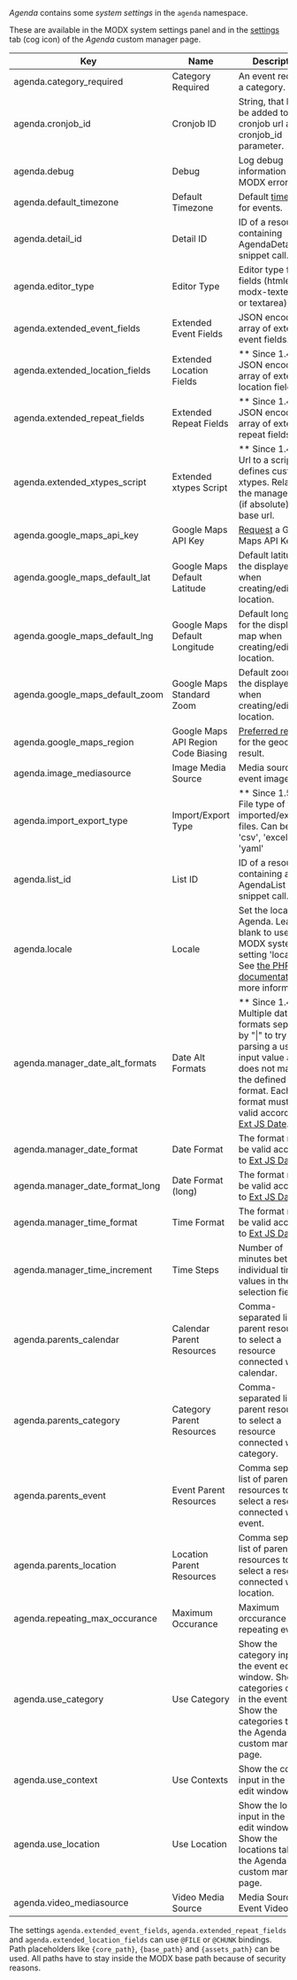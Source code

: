 _Agenda_ contains some _system settings_ in the `agenda` namespace.

These are available in the MODX system settings panel and in the
[settings](02_Custom_Manager_Page/08_Settings.md) tab (cog icon) of the _Agenda_
custom manager page.

| Key                             | Name                                | Description                                                                                                                                                                                                                                           | Default       |
|---------------------------------|-------------------------------------|-------------------------------------------------------------------------------------------------------------------------------------------------------------------------------------------------------------------------------------------------------|---------------|
| agenda.category_required        | Category Required                   | An event requires a category.                                                                                                                                                                                                                         | Yes           |
| agenda.cronjob_id               | Cronjob ID                          | String, that has to be added to the cronjob url as cronjob_id parameter.                                                                                                                                                                              | -             |
| agenda.debug                    | Debug                               | Log debug information in the MODX error log.                                                                                                                                                                                                          | No            |
| agenda.default_timezone         | Default Timezone                    | Default [time zone](https://www.php.net/manual/en/timezones.php) for events.                                                                                                                                                                          | Europe/Berlin |
| agenda.detail_id                | Detail ID                           | ID of a resource containing AgendaDetail snippet call.                                                                                                                                                                                                | -             |
| agenda.editor_type              | Editor Type                         | Editor type for text fields (htmleditor, modx-texteditor or textarea).                                                                                                                                                                                | htmleditor    |
| agenda.extended_event_fields    | Extended Event Fields               | JSON encoded array of extended event fields.                                                                                                                                                                                                          | -             |
| agenda.extended_location_fields | Extended Location Fields            | ** Since 1.4.0 ** JSON encoded array of extended location fields.                                                                                                                                                                                     | -             |
| agenda.extended_repeat_fields   | Extended Repeat Fields              | ** Since 1.4.0 ** JSON encoded array of extended repeat fields.                                                                                                                                                                                       | -             |
| agenda.extended_xtypes_script   | Extended xtypes Script              | ** Since 1.4.0 ** Url to a script, that defines custom xtypes. Relative to the manager url or (if absolute) to the base url.                                                                                                                          | -             |
| agenda.google_maps_api_key      | Google Maps API Key                 | [Request](https://developers.google.com/maps/documentation/javascript/get-api-key) a Google Maps API Key.                                                                                                                                             | -             |
| agenda.google_maps_default_lat  | Google Maps Default Latitude        | Default latitude for the displayed map when creating/editing a location.                                                                                                                                                                              | 51.977825     |
| agenda.google_maps_default_lng  | Google Maps Default Longitude       | Default longitude for the displayed map when creating/editing a location.                                                                                                                                                                             | 7.291066      |
| agenda.google_maps_default_zoom | Google Maps Standard Zoom           | Default zoom for the displayed map when creating/editing a location.                                                                                                                                                                                  | 9             |
| agenda.google_maps_region       | Google Maps API Region Code Biasing | [Preferred region](https://developers.google.com/maps/documentation/javascript/geocoding#GeocodingRegionCodes) for the geocoding result.                                                                                                              | -             |
| agenda.image_mediasource        | Image Media Source                  | Media source for event images.                                                                                                                                                                                                                        | 1             |
| agenda.import_export_type       | Import/Export Type                  | ** Since 1.5.0 ** File type of the imported/exported files. Can be set to 'csv', 'excel', 'yaml'                                                                                                                                                      | csv           |
| agenda.list_id                  | List ID                             | ID of a resource containing an AgendaList snippet call.                                                                                                                                                                                               | -             |
| agenda.locale                   | Locale                              | Set the locale for Agenda. Leave blank to use the MODX system setting 'locale'. See [the PHP documentation](https://www.php.net/setlocale) for more information.                                                                                      | -             |
| agenda.manager_date_alt_formats | Date Alt Formats                    | ** Since 1.4.0 ** Multiple date formats separated by "&#124;" to try when parsing a user input value and it does not match the defined format. Each format must be valid according to [Ext JS Date](https://docs.sencha.com/extjs/3.4.0/#!/api/Date). | (lexicon)     |
| agenda.manager_date_format      | Date Format                         | The format must be valid according to [Ext JS Date](https://docs.sencha.com/extjs/3.4.0/#!/api/Date).                                                                                                                                                 | (lexicon)     |
| agenda.manager_date_format_long | Date Format (long)                  | The format must be valid according to [Ext JS Date](https://docs.sencha.com/extjs/3.4.0/#!/api/Date).                                                                                                                                                 | (lexicon)     |
| agenda.manager_time_format      | Time Format                         | The format must be valid according to [Ext JS Date](https://docs.sencha.com/extjs/3.4.0/#!/api/Date).                                                                                                                                                 | (lexicon)     |
| agenda.manager_time_increment   | Time Steps                          | Number of minutes between individual time values in the time selection field.                                                                                                                                                                         | 15            |
| agenda.parents_calendar         | Calendar Parent Resources           | Comma-separated list of parent resources to select a resource connected with a calendar.                                                                                                                                                              | -             |
| agenda.parents_category         | Category Parent Resources           | Comma-separated list of parent resources to select a resource connected with a category.                                                                                                                                                              | -             |
| agenda.parents_event            | Event Parent Resources              | Comma separated list of parent resources to select a resource connected with an event.                                                                                                                                                                | -             |
| agenda.parents_location         | Location Parent Resources           | Comma separated list of parent resources to select a resource connected with a location.                                                                                                                                                              | -             |
| agenda.repeating_max_occurance  | Maximum Occurance                   | Maximum orccurance of repeating events.                                                                                                                                                                                                               | 100           |
| agenda.use_category             | Use Category                        | Show the category input in the event edit window. Show the categories column in the events grid. Show the categories tab in the Agenda custom manager page.                                                                                           | Yes           |
| agenda.use_context              | Use Contexts                        | Show the context input in the event edit window.                                                                                                                                                                                                      | Yes           |
| agenda.use_location             | Use Location                        | Show the location input in the event edit window. Show the locations tab in the Agenda custom manager page.                                                                                                                                           | Yes           |
| agenda.video_mediasource        | Video Media Source                  | Media Source for Event Videos.                                                                                                                                                                                                                        | 1             |

The settings `agenda.extended_event_fields`, `agenda.extended_repeat_fields` and
`agenda.extended_location_fields` can use `@FILE` or `@CHUNK` bindings. Path
placeholders like `{core_path}`, `{base_path}` and `{assets_path}` can be used.
All paths have to stay inside the MODX base path because of security reasons.
